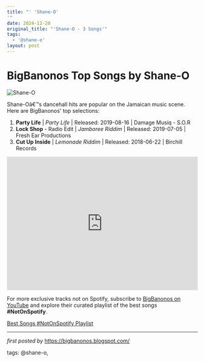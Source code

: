 ```yaml
---
title: "' 'Shane-O'
'"
date: 2024-12-20
original_title: "'Shane-O - 3 Songs'"
tags:
  - '@shane-o'
layout: post
---
```

<h1>BigBanonos Top Songs by Shane-O</h1>
<img src="https://www.dancehallmag.com/assets/2022/09/shaneo.jpg" alt="Shane-O"> <p>Shane-Oâ€™s dancehall hits are popular on the Jamaican music scene. Here are BigBanonos' top selections:</p> <ol> <li><strong>Party Life</strong> | <em>Party Life</em> | Released: 2019-08-16 | Damage Musiq - S.O.R</li> <li><strong>Lock Shop</strong> - Radio Edit | <em>Jamboree Riddim</em> | Released: 2019-07-05 | Fresh Ear Productions</li> <li><strong>Cut Up Inside</strong> | <em>Lemonade Riddim</em> | Released: 2018-06-22 | Birchill Records</li>
</ol> <div> <iframe src="https://open.spotify.com/embed/playlist/466RZ8OqstexoPP7To9Xbl?utm_source=generator" width="100%" height="352" frameborder="0" allow="autoplay; clipboard-write; encrypted-media; fullscreen; picture-in-picture" loading="lazy"></iframe>
</div>


<!--Subscribe and Playlist Links-->
<div>
    <p>For more exclusive tracks not on Spotify, subscribe to <a href="https://www.youtube.com/@BigBanonos" target="_blank">BigBanonos on YouTube</a> and explore their curated playlist of the best songs <strong>#NotOnSpotify</strong>.</p>
    <p><a href="https://www.youtube.com/playlist?list=PLtuNtuTatqI0kFahUCbtbfenC_ET5O_tr" target="_blank">Best Songs #NotOnSpotify Playlist<br /></a></p></div>

<hr />

<p><em>first posted by</em> <a href="https://bigbanonos.blogspot.com/" rel="noopener" target="_new">https://bigbanonos.blogspot.com/</a></p>

<p>tags: @shane-o,</p>
